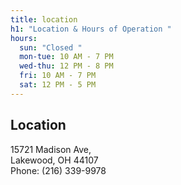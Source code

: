 ```yaml
---
title: location
h1: "Location & Hours of Operation "
hours:
  sun: "Closed "
  mon-tue: 10 AM - 7 PM
  wed-thu: 12 PM - 8 PM
  fri: 10 AM - 7 PM
  sat: 12 PM - 5 PM
---
```

## Location

15721 Madison Ave,  
Lakewood, OH 44107  
Phone: (216) 339-9978